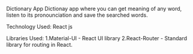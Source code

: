 Dictionary App
 Dictionay app where you can get meaning of any word, listen to its pronounciation and save the searched words.
 
 Technology Used:
 React js
 
 Libraries Used:
 1.Material-UI  -  React UI library
 2.React-Router -  Standard library for routing in React. 
 
 
